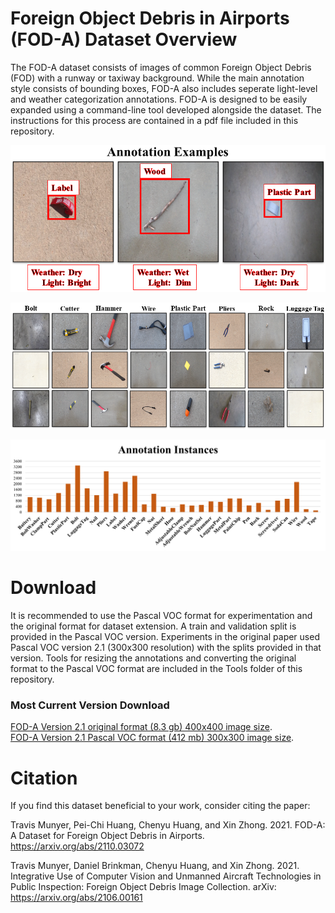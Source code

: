 # <a name="overview"/>Foreign Object Debris in Airports (FOD-A) Dataset Overview
The FOD-A dataset consists of images of common Foreign Object Debris (FOD) with a runway or taxiway background. While the main annotation style consists of bounding boxes, FOD-A also includes seperate light-level and weather categorization annotations. FOD-A is designed to be easily expanded using a command-line tool developed alongside the dataset. The instructions for this process are contained in a pdf file included in this repository.

<p align="center">
  <img alt="AnnotationExamples" src="Examples/AnnotationExamples.png">
</p>

<p align="center">
  <img alt="Examples" src="Examples/manyEx.png">
</p>
  
<p align="center">
  <img alt="Instances" src="Examples/AnnotationInstancesV2.1.png">
</p>

# <a name="download_instructions"/>Download
It is recommended to use the Pascal VOC format for experimentation and the original format for dataset extension. A train and validation split is provided in the Pascal VOC version. Experiments in the original paper used Pascal VOC version 2.1 (300x300 resolution) with the splits provided in that version. Tools for resizing the annotations and converting the original format to the Pascal VOC format are included in the Tools folder of this repository. 

### Most Current Version Download
[FOD-A Version 2.1 original format (8.3 gb) 400x400 image size](https://drive.google.com/file/d/1DkA-pGbhDZQk4jZrSPmZb54-xCrBNL4B/view?usp=sharing).  
[FOD-A Version 2.1 Pascal VOC format (412 mb) 300x300 image size](https://drive.google.com/file/d/1xIQOgKkpxRPj_Xr_HKYtQrxue2FTPKtu/view?usp=sharing).  

# <a name="citation"/>Citation
If you find this dataset beneficial to your work, consider citing the paper:

Travis Munyer, Pei-Chi Huang, Chenyu Huang, and Xin Zhong. 2021. FOD-A: A Dataset for Foreign Object Debris in Airports. https://arxiv.org/abs/2110.03072  

Travis Munyer, Daniel Brinkman, Chenyu Huang, and Xin Zhong. 2021. Integrative Use of Computer Vision and Unmanned Aircraft Technologies in Public Inspection: Foreign Object Debris Image Collection. arXiv: https://arxiv.org/abs/2106.00161
